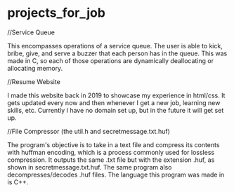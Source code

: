 # projects_for_job
//Service Queue

This encompasses operations of a service queue.
The user is able to kick, bribe, give, and serve a buzzer that each person has in the queue.
This was made in C, so each of those operations are dynamically deallocating or allocating memory.

//Resume Website

I made this website back in 2019 to showcase my experience in html/css.
It gets updated every now and then whenever I get a new job, learning new skills, etc.
Currently I have no domain set up, but in the future it will get set up.

//File Compressor (the util.h and secretmessage.txt.huf)

The program's objective is to take in a text file and compress its contents with huffman encoding, which is a process commonly used for lossless compression.
It outputs the same .txt file but with the extension .huf, as shown in secretmessage.txt.huf.
The same program also decompresses/decodes .huf files.
The language this program was made in is C++.
